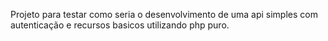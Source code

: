 Projeto para testar como seria o desenvolvimento de uma api simples com autenticação e recursos basicos utilizando php puro.

